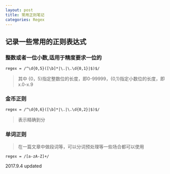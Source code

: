 ```yaml
---
layout: post
title: 常用正则笔记
categories: Regex
---
```


## 记录一些常用的正则表达式

### 整数或者一位小数,适用于精度要求一位的

```
regex = /^\d{0,5}([\b]*|\.|\.\d{0,1}|$)$/
```

> 其中 {0，5}指定整数位的长度，即0-99999，{0,1}指定小数位的长度，即x.0-x.9

### 金币正则

```
regex = /^\d{0,6}([\b]*|\.|\.\d{0,2}|$)$/
```

> 表示精确到分

### 单词正则

> 在一篇文章中做段词等，可以分词预处理等一些场合都可以使用

```
regex = /[a-zA-Z]+/
```

2017.9.4 updated